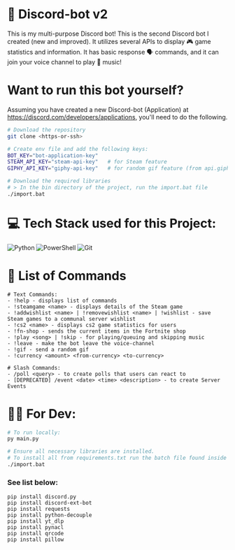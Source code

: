 # 🤖 Discord-bot v2

This is my multi-purpose Discord bot! This is the second Discord bot I created (new and improved). It utilizes several APIs to display 🎮 game statistics and information. It has basic response 🗣 commands, and it can join your voice channel to play 🎵 music!

# Want to run this bot yourself?

Assuming you have created a new Discord-bot (Application) at https://discord.com/developers/applications, you'll need to do the following.

```bash
# Download the repository
git clone <https-or-ssh>

# Create env file and add the following keys:
BOT_KEY="bot-application-key"
STEAM_API_KEY="steam-api-key"   # for Steam feature
GIPHY_API_KEY="giphy-api-key"   # for random gif feature (from api.giphy.com)

# Download the required libraries
# > In the bin directory of the project, run the import.bat file
./import.bat
```

# 💻 Tech Stack used for this Project:

![Python](https://img.shields.io/badge/python-3670A0?style=for-the-badge&logo=python&logoColor=ffdd54) ![PowerShell](https://img.shields.io/badge/PowerShell-%235391FE.svg?style=for-the-badge&logo=powershell&logoColor=white) ![Git](https://img.shields.io/badge/git-%23F05033.svg?style=for-the-badge&logo=git&logoColor=white)

# 🧨 List of Commands

```
# Text Commands:
- !help - displays list of commands
- !steamgame <name> - displays details of the Steam game
- !addwishlist <name> | !removewishlist <name> | !wishlist - save Steam games to a communal server wishlist
- !cs2 <name> - displays cs2 game statistics for users
- !fn-shop - sends the current items in the Fortnite shop
- !play <song> | !skip - for playing/queuing and skipping music
- !leave - make the bot leave the voice-channel
- !gif - send a random gif
- !currency <amount> <from-currency> <to-currency>

# Slash Commands:
- /poll <query> - to create polls that users can react to
- [DEPRECATED] /event <date> <time> <description> - to create Server Events
```

# 👨‍💻 For Dev:

```bash
# To run locally:
py main.py

# Ensure all necessary libraries are installed.
# To install all from requirements.txt run the batch file found inside of bin/
./import.bat
```

### See list below:

```
pip install discord.py
pip install discord-ext-bot
pip install requests
pip install python-decouple
pip install yt_dlp
pip install pynacl
pip install qrcode
pip install pillow
```
